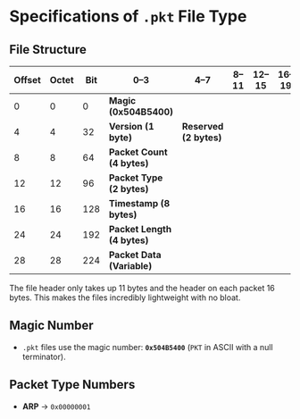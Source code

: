 # Specifications of `.pkt` File Type

## File Structure
| **Offset** | **Octet** | **Bit** | 0–3                          | 4–7                              | 8–11                     | 12–15                       | 16–19  | 20–23  | 24–27  | 28–31  |
|-----------|----------|---------|------------------------------|--------------------------------|-------------------------|---------------------------|--------|--------|--------|--------|
| 0         | 0        | 0       | **Magic (0x504B5400)**       |                                |                         |                           |        |        |        |        |
| 4         | 4        | 32      | **Version (1 byte)**         | **Reserved (2 bytes)**         |                         |                           |        |        |        |        |
| 8         | 8        | 64      | **Packet Count (4 bytes)**   |                                |                         |                           |        |        |        |        |
| 12        | 12       | 96      | **Packet Type (2 bytes)**    |                                |                         |                           |        |        |        |        |
| 16        | 16       | 128     | **Timestamp (8 bytes)**      |                                |                         |                           |        |        |        |        |
| 24        | 24       | 192     | **Packet Length (4 bytes)**  |                                |                         |                           |        |        |        |        |
| 28        | 28       | 224     | **Packet Data (Variable)**   |                                |                         |                           |        |        |        |        |

The file header only takes up 11 bytes and the header on each packet 16 bytes. This makes the files incredibly lightweight with no bloat.


## Magic Number
- `.pkt` files use the magic number: 
  **`0x504B5400`** (`PKT` in ASCII with a null terminator).

## Packet Type Numbers
- **ARP** → `0x00000001`

